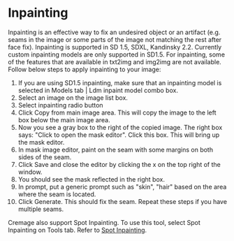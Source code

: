 # Inpainting
Inpainting is an effective way to fix an undesired object or an artifact (e.g. seams in the image or some parts of the image not matching the rest after face fix).
Inpainting is supported in SD 1.5, SDXL, Kandinsky 2.2. Currently custom inpainting models are only supported in SD1.5. For inpainting, some of the features that are available in txt2img and img2img are not available.
Follow below steps to apply inpainting to your image:

1. If you are using SD1.5 inpainting, make sure that an inpainting model is selected in Models tab | Ldm inpaint model combo box.
1. Select an image on the image list box.
1. Select inpainting radio button
1. Click Copy from main image area. This will copy the image to the left box below the main image area.
1. Now you see a gray box to the right of the copied image. The right box says: "Click to open the mask editor". Click this box. This will bring up the mask editor.
1. In mask image editor, paint on the seam with some margins on both sides of the seam.
1. Click Save and close the editor by clicking the x on the top right of the window.
1. You should see the mask reflected in the right box.
1. In prompt, put a generic prompt such as "skin", "hair" based on the area where the seam is located.
1. Click Generate. This should fix the seam. Repeat these steps if you have multiple seams.

Cremage also support Spot Inpainting. To use this tool, select Spot Inpainting on Tools tab.
Refer to [Spot Inpainting](ug_fixing_face.md "Fixing Face").
